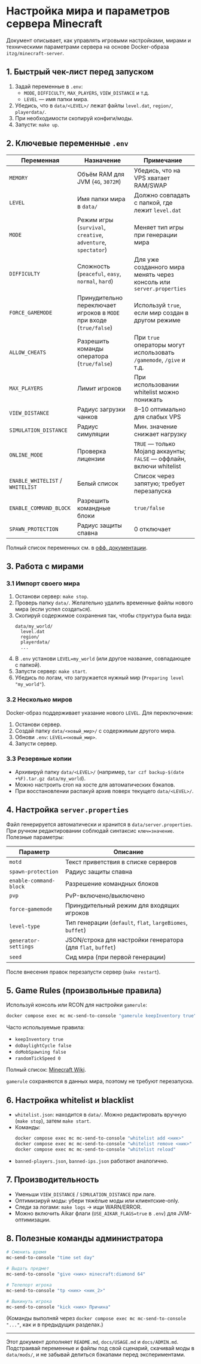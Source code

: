 # Настройка мира и параметров сервера Minecraft

Документ описывает, как управлять игровыми настройками, мирами и техническими параметрами сервера на основе Docker-образа `itzg/minecraft-server`.

## 1. Быстрый чек-лист перед запуском

1. Задай переменные в `.env`:
   - `MODE`, `DIFFICULTY`, `MAX_PLAYERS`, `VIEW_DISTANCE` и т.д.
   - `LEVEL` — имя папки мира.
2. Убедись, что в `data/<LEVEL>/` лежат файлы `level.dat`, `region/`, `playerdata/`.
3. При необходимости скопируй конфиги/моды.
4. Запусти: `make up`.

## 2. Ключевые переменные `.env`

| Переменная | Назначение | Примечание |
|------------|------------|------------|
| `MEMORY` | Объём RAM для JVM (`4G`, `3072M`) | Убедись, что на VPS хватает RAM/SWAP |
| `LEVEL` | Имя папки мира в `data/` | Должно совпадать с папкой, где лежит `level.dat` |
| `MODE` | Режим игры (`survival`, `creative`, `adventure`, `spectator`) | Меняет тип игры при генерации мира |
| `DIFFICULTY` | Сложность (`peaceful`, `easy`, `normal`, `hard`) | Для уже созданного мира менять через консоль или `server.properties` |
| `FORCE_GAMEMODE` | Принудительно переключает игроков в `MODE` при входе (`true/false`) | Используй `true`, если мир создан в другом режиме |
| `ALLOW_CHEATS` | Разрешить команды оператора (`true/false`) | При `true` операторы могут использовать `/gamemode`, `/give` и т.д. |
| `MAX_PLAYERS` | Лимит игроков | При использовании whitelist можно понижать |
| `VIEW_DISTANCE` | Радиус загрузки чанков | 8–10 оптимально для слабых VPS |
| `SIMULATION_DISTANCE` | Радиус симуляции | Мин. значение снижает нагрузку |
| `ONLINE_MODE` | Проверка лицензии | `TRUE` — только Mojang аккаунты; `FALSE` — оффлайн, включи whitelist |
| `ENABLE_WHITELIST` / `WHITELIST` | Белый список | Список через запятую; требует перезапуска |
| `ENABLE_COMMAND_BLOCK` | Разрешить командные блоки | `true/false` |
| `SPAWN_PROTECTION` | Радиус защиты спавна | 0 отключает |

Полный список переменных см. в [офф. документации](https://github.com/itzg/docker-minecraft-server#environment-variables).

## 3. Работа с мирами

### 3.1 Импорт своего мира

1. Останови сервер: `make stop`.
2. Проверь папку `data/`. Желательно удалить временные файлы нового мира (если успел создаться).
3. Скопируй содержимое сохранения так, чтобы структура была вида:
   ```
   data/my_world/
     level.dat
     region/
     playerdata/
     ...
   ```
4. В `.env` установи `LEVEL=my_world` (или другое название, совпадающее с папкой).
5. Запусти сервер: `make start`.
6. Убедись по логам, что загружается нужный мир (`Preparing level "my_world"`).

### 3.2 Несколько миров

Docker-образ поддерживает указание нового `LEVEL`. Для переключения:
1. Останови сервер.
2. Создай папку `data/<новый_мир>/` с содержимым другого мира.
3. Обнови `.env`: `LEVEL=<новый_мир>`.
4. Запусти сервер.

### 3.3 Резервные копии

- Архивируй папку `data/<LEVEL>/` (например, `tar czf backup-$(date +%F).tar.gz data/my_world`).
- Можно настроить cron на хосте для автоматических бэкапов.
- При восстановлении распакуй архив поверх текущего `data/<LEVEL>/`.

## 4. Настройка `server.properties`

Файл генерируется автоматически и хранится в `data/server.properties`. При ручном редактировании соблюдай синтаксис `ключ=значение`. Полезные параметры:

| Параметр | Описание |
|----------|----------|
| `motd` | Текст приветствия в списке серверов |
| `spawn-protection` | Радиус защиты спавна |
| `enable-command-block` | Разрешение командных блоков |
| `pvp` | PvP-включено/выключено |
| `force-gamemode` | Принудительный режим для входящих игроков |
| `level-type` | Тип генерации (`default`, `flat`, `largeBiomes`, `buffet`) |
| `generator-settings` | JSON/строка для настройки генератора (для `flat`, `buffet`) |
| `seed` | Сид мира (при первой генерации) |

После внесения правок перезапусти сервер (`make restart`).

## 5. Game Rules (произвольные правила)

Используй консоль или RCON для настройки `gamerule`:

```bash
docker compose exec mc mc-send-to-console "gamerule keepInventory true"
```

Часто используемые правила:
- `keepInventory true`
- `doDaylightCycle false`
- `doMobSpawning false`
- `randomTickSpeed 0`

Полный список: [Minecraft Wiki](https://minecraft.fandom.com/wiki/Game_rule).

`gamerule` сохраняются в данных мира, поэтому не требуют перезапуска.

## 6. Настройка whitelist и blacklist

- `whitelist.json`: находится в `data/`. Можно редактировать вручную (`make stop`), затем `make start`.
- Команды:
  ```bash
  docker compose exec mc mc-send-to-console "whitelist add <ник>"
  docker compose exec mc mc-send-to-console "whitelist remove <ник>"
  docker compose exec mc mc-send-to-console "whitelist reload"
  ```
- `banned-players.json`, `banned-ips.json` работают аналогично.

## 7. Производительность

- Уменьши `VIEW_DISTANCE` / `SIMULATION_DISTANCE` при лаге.
- Оптимизируй моды: убери тяжёлые моды или клиентские-only.
- Следи за логами: `make logs` → ищи WARN/ERROR.
- Можно включить Aikar флаги (`USE_AIKAR_FLAGS=true` в `.env`) для JVM-оптимизации.

## 8. Полезные команды администратора

```bash
# Сменить время
mc-send-to-console "time set day"

# Выдать предмет
mc-send-to-console "give <ник> minecraft:diamond 64"

# Телепорт игрока
mc-send-to-console "tp <ник> <ник_2>"

# Выкинуть игрока
mc-send-to-console "kick <ник> Причина"
```

(Команды выполняй через `docker compose exec mc mc-send-to-console "..."`, как и в предыдущих разделах.)

---

Этот документ дополняет `README.md`, `docs/USAGE.md` и `docs/ADMIN.md`. Подстраивай переменные и файлы под свой сценарий, скачивай моды в `data/mods/`, и не забывай делиться бэкапами перед экспериментами.